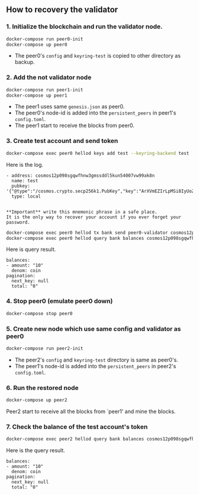 ## How to recovery the validator

### 1. Initialize the blockchain and run the validator node.

```sh
docker-compose run peer0-init 
docker-compose up peer0
```

* The peer0's `config` and `keyring-test` is copied to other directory as backup.

### 2. Add the not validator node
```sh
docker-compose run peer1-init
docker-compose up peer1
```

* The peer1 uses same `genesis.json` as peer0.
* The peer0's node-id is added into the `persistent_peers` in peer1's `config.toml`.
* The peer1 start to receive the blocks from peer0.

### 3. Create test account and send token 

```sh
docker-compose exec peer0 hellod keys add test --keyring-backend test
```

Here is the log.
```
- address: cosmos12p098sgqwfhnw3gmssddl5kun54007vw99ak8n
  name: test
  pubkey: '{"@type":"/cosmos.crypto.secp256k1.PubKey","key":"ArXVmEZIrLpMSi8IyUoZYmnYFrCLwpi2fZ4TvIPidfkH"}'
  type: local


**Important** write this mnemonic phrase in a safe place.
It is the only way to recover your account if you ever forget your password.
```

```sh
docker-compose exec peer0 hellod tx bank send peer0-validator cosmos12p098sgqwfhnw3gmssddl5kun54007vw99ak8n 10coin --keyring-backend test
docker-compose exec peer0 hellod query bank balances cosmos12p098sgqwfhnw3gmssddl5kun54007vw99ak8n
```

Here is query result.
```
balances:
- amount: "10"
  denom: coin
pagination:
  next_key: null
  total: "0"
```

### 4. Stop peer0 (emulate peer0 down)
```sh
docker-compose stop peer0
```

### 5. Create new node which use same config and validator as peer0

```sh
docker-compose run peer2-init
```

* The peer2's `config` and `keyring-test` directory is same as peer0's.
* The peer1's node-id is added into the `persistent_peers` in peer2's `config.toml`.

### 6. Run the restored node

```sh
docker-compose up peer2
```

Peer2 start to receive all the blocks from `peer1' and mine the blocks. 


### 7. Check the balance of the test account's token

```sh
docker-compose exec peer2 hellod query bank balances cosmos12p098sgqwfhnw3gmssddl5kun54007vw99ak8n
```

Here is the query result.
```
balances:
- amount: "10"
  denom: coin
pagination:
  next_key: null
  total: "0"
```
